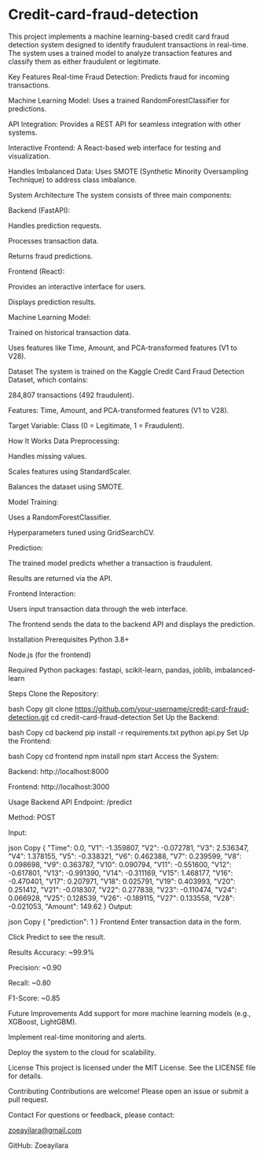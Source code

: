 # Credit-card-fraud-detection
This project implements a machine learning-based credit card fraud detection system designed to identify fraudulent transactions in real-time. The system uses a trained model to analyze transaction features and classify them as either fraudulent or legitimate.

Key Features
Real-time Fraud Detection: Predicts fraud for incoming transactions.

Machine Learning Model: Uses a trained RandomForestClassifier for predictions.

API Integration: Provides a REST API for seamless integration with other systems.

Interactive Frontend: A React-based web interface for testing and visualization.

Handles Imbalanced Data: Uses SMOTE (Synthetic Minority Oversampling Technique) to address class imbalance.

System Architecture
The system consists of three main components:

Backend (FastAPI):

Handles prediction requests.

Processes transaction data.

Returns fraud predictions.

Frontend (React):

Provides an interactive interface for users.

Displays prediction results.

Machine Learning Model:

Trained on historical transaction data.

Uses features like Time, Amount, and PCA-transformed features (V1 to V28).

Dataset
The system is trained on the Kaggle Credit Card Fraud Detection Dataset, which contains:

284,807 transactions (492 fraudulent).

Features: Time, Amount, and PCA-transformed features (V1 to V28).

Target Variable: Class (0 = Legitimate, 1 = Fraudulent).

How It Works
Data Preprocessing:

Handles missing values.

Scales features using StandardScaler.

Balances the dataset using SMOTE.

Model Training:

Uses a RandomForestClassifier.

Hyperparameters tuned using GridSearchCV.

Prediction:

The trained model predicts whether a transaction is fraudulent.

Results are returned via the API.

Frontend Interaction:

Users input transaction data through the web interface.

The frontend sends the data to the backend API and displays the prediction.

Installation
Prerequisites
Python 3.8+

Node.js (for the frontend)

Required Python packages: fastapi, scikit-learn, pandas, joblib, imbalanced-learn

Steps
Clone the Repository:

bash
Copy
git clone https://github.com/your-username/credit-card-fraud-detection.git
cd credit-card-fraud-detection
Set Up the Backend:

bash
Copy
cd backend
pip install -r requirements.txt
python api.py
Set Up the Frontend:

bash
Copy
cd frontend
npm install
npm start
Access the System:

Backend: http://localhost:8000

Frontend: http://localhost:3000

Usage
Backend API
Endpoint: /predict

Method: POST

Input:

json
Copy
{
"Time": 0.0,
"V1": -1.359807,
"V2": -0.072781,
"V3": 2.536347,
"V4": 1.378155,
"V5": -0.338321,
"V6": 0.462388,
"V7": 0.239599,
"V8": 0.098698,
"V9": 0.363787,
"V10": 0.090794,
"V11": -0.551600,
"V12": -0.617801,
"V13": -0.991390,
"V14": -0.311169,
"V15": 1.468177,
"V16": -0.470401,
"V17": 0.207971,
"V18": 0.025791,
"V19": 0.403993,
"V20": 0.251412,
"V21": -0.018307,
"V22": 0.277838,
"V23": -0.110474,
"V24": 0.066928,
"V25": 0.128539,
"V26": -0.189115,
"V27": 0.133558,
"V28": -0.021053,
"Amount": 149.62
}
Output:

json
Copy
{
"prediction": 1
}
Frontend
Enter transaction data in the form.

Click Predict to see the result.

Results
Accuracy: ~99.9%

Precision: ~0.90

Recall: ~0.80

F1-Score: ~0.85

Future Improvements
Add support for more machine learning models (e.g., XGBoost, LightGBM).

Implement real-time monitoring and alerts.

Deploy the system to the cloud for scalability.

License
This project is licensed under the MIT License. See the LICENSE file for details.

Contributing
Contributions are welcome! Please open an issue or submit a pull request.

Contact
For questions or feedback, please contact:

zoeayilara@gmail.com

GitHub: Zoeayilara
